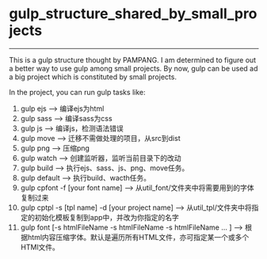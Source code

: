 # gulp_structure_shared_by_small_projects
---
This is a gulp structure thought by PAMPANG. I am determined to figure out a better way to use gulp among small projects. By now, gulp can be used ad a big project which is constituted by small projects.

In the project, you can run gulp tasks like:

1. gulp ejs --> 编译ejs为html
1. gulp sass --> 编译sass为css
1. gulp js --> 编译js，检测语法错误
1. gulp move --> 迁移不需做处理的项目，从src到dist
1. gulp png --> 压缩png
1. gulp watch --> 创建监听器，监听当前目录下的改动
1. gulp build --> 执行ejs、sass、js、png、move任务。
1. gulp default --> 执行build、wacth任务。 
1. gulp cpfont -f [your font name] --> 从util_font/文件夹中将需要用到的字体复制过来
1. gulp cptpl -s [tpl name] -d [your project name]  --> 从util_tpl/文件夹中将指定的初始化模板复制到app中，并改为你指定的名字
1. gulp font [-s htmlFileName -s htmlFileName -s htmlFileName ... ] --> 根据html内容压缩字体。默认是遍历所有HTML文件，亦可指定某一个或多个HTMl文件。
